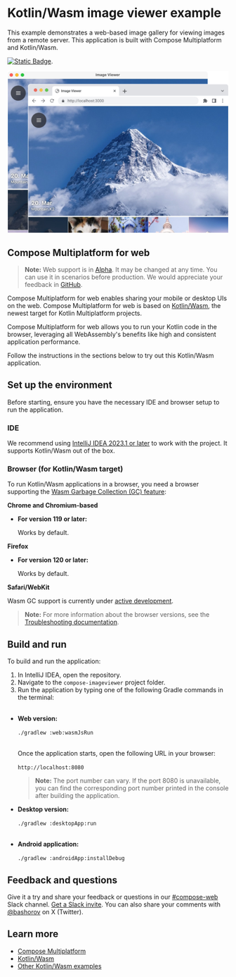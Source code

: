 # Kotlin/Wasm image viewer example

This example demonstrates a web-based image gallery for viewing images from a remote server. This application is built with Compose Multiplatform and Kotlin/Wasm.

[![Static Badge](https://img.shields.io/badge/online%20demo%20%F0%9F%9A%80-6b57ff?style=for-the-badge)](https://zal.im/wasm/iv).

![](screenshots/imageviewer.png)

## Compose Multiplatform for web

> **Note:**
> Web support is in [Alpha](https://kotlinlang.org/docs/components-stability.html). It may be changed at any time. You can use it in scenarios before production.
> We would appreciate your feedback in [GitHub](https://github.com/JetBrains/compose-multiplatform/issues).

Compose Multiplatform for web enables sharing your mobile or desktop UIs on the web. Compose Multiplatform for web is based on [Kotlin/Wasm](https://kotl.in/wasm),
the newest target for Kotlin Multiplatform projects.

Compose Multiplatform for web allows you to run your Kotlin code in the browser, leveraging all WebAssembly's benefits like 
high and consistent application performance.

Follow the instructions in the sections below to try out this Kotlin/Wasm application.

## Set up the environment

Before starting, ensure you have the necessary IDE and browser setup to run the application.

### IDE

We recommend using [IntelliJ IDEA 2023.1 or later](https://www.jetbrains.com/idea/) to work with the project.
It supports Kotlin/Wasm out of the box.

### Browser (for Kotlin/Wasm target)

To run Kotlin/Wasm applications in a browser, you need a browser supporting the [Wasm Garbage Collection (GC) feature](https://github.com/WebAssembly/gc):

**Chrome and Chromium-based**

* **For version 119 or later:**

  Works by default.

**Firefox**

* **For version 120 or later:**

  Works by default.

**Safari/WebKit**

Wasm GC support is currently under
[active development](https://bugs.webkit.org/show_bug.cgi?id=247394).

> **Note:**
> For more information about the browser versions, see the [Troubleshooting documentation](https://kotl.in/wasm_help/).

## Build and run

To build and run the application:

1. In IntelliJ IDEA, open the repository.
2. Navigate to the `compose-imageviewer` project folder.
3. Run the application by typing one of the following Gradle commands in the terminal:
   <br>&nbsp;<br>

* **Web version:**

  `./gradlew :web:wasmJsRun`
  <br>&nbsp;<br>

  Once the application starts, open the following URL in your browser:

  `http://localhost:8080`

  > **Note:**
  > The port number can vary. If the port 8080 is unavailable, you can find the corresponding port number printed in the console
  > after building the application.

* **Desktop version:**

  `./gradlew :desktopApp:run`
  <br>&nbsp;<br>

* **Android application:**

  `./gradlew :androidApp:installDebug`

## Feedback and questions

Give it a try and share your feedback or questions in our [#compose-web](https://slack-chats.kotlinlang.org/c/compose-web) Slack channel.
[Get a Slack invite](https://surveys.jetbrains.com/s3/kotlin-slack-sign-up).
You can also share your comments with [@bashorov](https://twitter.com/bashorov) on X (Twitter).

## Learn more

* [Compose Multiplatform](https://github.com/JetBrains/compose-multiplatform/#compose-multiplatform)
* [Kotlin/Wasm](https://kotl.in/wasm/)
* [Other Kotlin/Wasm examples](https://github.com/Kotlin/kotlin-wasm-examples/tree/main)

